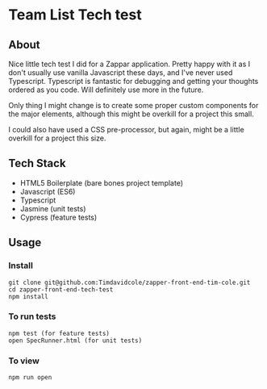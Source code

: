 # Team List Tech test

## About

Nice little tech test I did for a Zappar application.  Pretty happy with it as I don't usually use vanilla Javascript these days, and I've never used Typescript.  Typescript is fantastic for debugging and getting your thoughts ordered as you code. Will definitely use more in the future.

Only thing I might change is to create some proper custom components for the major elements, although this might be overkill for a project this small.

I could also have used a CSS pre-processor, but again, might be a little overkill for a project this size.

## Tech Stack

* HTML5 Boilerplate (bare bones project template)
* Javascript (ES6)
* Typescript
* Jasmine (unit tests)
* Cypress (feature tests)

## Usage

### Install
```
git clone git@github.com:Timdavidcole/zapper-front-end-tim-cole.git
cd zapper-front-end-tech-test
npm install
```
### To run tests
```
npm test (for feature tests)
open SpecRunner.html (for unit tests)
```
### To view
```
npm run open
```

